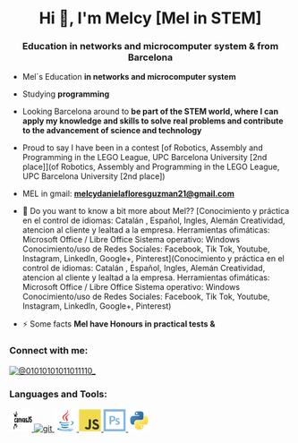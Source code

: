<h1 align="center">Hi 👋, I'm Melcy [Mel in STEM]</h1>
<h3 align="center">Education in networks and microcomputer system & from Barcelona</h3>

- Mel´s Education **in networks and microcomputer system**

- Studying **programming**

- Looking Barcelona around to **be part of the STEM world, where I can apply my knowledge and skills to solve real problems and contribute to the advancement of science and technology**

- Proud to say I have been in a contest [of Robotics, Assembly and Programming in the LEGO League, UPC Barcelona University [2nd place]](of Robotics, Assembly and Programming in the LEGO League, UPC Barcelona University [2nd place])

- MEL in gmail: **melcydanielafloresguzman21@gmail.com**

- 📄 Do you want to know a bit more about Mel?? [Conocimiento y práctica en el control de idiomas: Catalán , Español, Ingles, Alemán Creatividad, atencion al cliente y lealtad a la empresa. Herramientas ofimáticas: Microsoft Office / Libre Office Sistema operativo: Windows Conocimiento/uso de Redes Sociales: Facebook, Tik Tok, Youtube, Instagram, LinkedIn, Google+, Pinterest](Conocimiento y práctica en el control de idiomas: Catalán , Español, Ingles, Alemán Creatividad, atencion al cliente y lealtad a la empresa. Herramientas ofimáticas: Microsoft Office / Libre Office Sistema operativo: Windows Conocimiento/uso de Redes Sociales: Facebook, Tik Tok, Youtube, Instagram, LinkedIn, Google+, Pinterest)

- ⚡ Some facts **Mel have Honours in practical tests &**

<h3 align="left">Connect with me:</h3>
<p align="left">
<a href="https://instagram.com/@01010101011011110_" target="blank"><img align="center" src="https://raw.githubusercontent.com/rahuldkjain/github-profile-readme-generator/master/src/images/icons/Social/instagram.svg" alt="@01010101011011110_" height="30" width="40" /></a>
</p>

<h3 align="left">Languages and Tools:</h3>
<p align="left"> <a href="https://canvasjs.com" target="_blank" rel="noreferrer"> <img src="https://raw.githubusercontent.com/Hardik0307/Hardik0307/master/assets/canvasjs-charts.svg" alt="canvasjs" width="40" height="40"/> </a> <a href="https://git-scm.com/" target="_blank" rel="noreferrer"> <img src="https://www.vectorlogo.zone/logos/git-scm/git-scm-icon.svg" alt="git" width="40" height="40"/> </a> <a href="https://www.java.com" target="_blank" rel="noreferrer"> <img src="https://raw.githubusercontent.com/devicons/devicon/master/icons/java/java-original.svg" alt="java" width="40" height="40"/> </a> <a href="https://developer.mozilla.org/en-US/docs/Web/JavaScript" target="_blank" rel="noreferrer"> <img src="https://raw.githubusercontent.com/devicons/devicon/master/icons/javascript/javascript-original.svg" alt="javascript" width="40" height="40"/> </a> <a href="https://www.photoshop.com/en" target="_blank" rel="noreferrer"> <img src="https://raw.githubusercontent.com/devicons/devicon/master/icons/photoshop/photoshop-line.svg" alt="photoshop" width="40" height="40"/> </a> <a href="https://www.python.org" target="_blank" rel="noreferrer"> <img src="https://raw.githubusercontent.com/devicons/devicon/master/icons/python/python-original.svg" alt="python" width="40" height="40"/> </a> </p>
